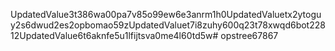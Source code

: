 UpdatedValue3t386wa00pa7v85o99ew6e3anrm1h0UpdatedValuetx2ytoguy2s6dwud2es2opbomao59zUpdatedValuet7i8zuhy600q23t78xwqd6bot22812UpdatedValue6t6aknfe5u1lfijtsva0me4l60td5w# opstree67867
